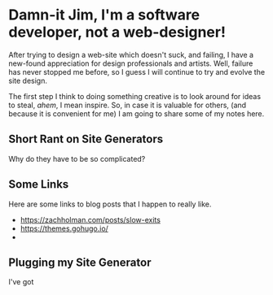 # Damn-it Jim, I'm a software developer, not a web-designer! 

After trying to design a web-site which doesn't suck, and failing, I have a new-found appreciation for design professionals and artists. Well, failure has never stopped me before, so I guess I will continue to try and evolve the site design. 

The first step I think to doing something creative is to look around for ideas to steal, *ahem*, I mean inspire. So, in case it is valuable for others, (and because it is convenient for me) I am going to share some of my notes here.

## Short Rant on Site Generators

Why do they have to be so complicated? 
## Some Links

Here are some links to blog posts that I happen to really like. 

- https://zachholman.com/posts/slow-exits 
- https://themes.gohugo.io/
- 

## Plugging my Site Generator

I've got 